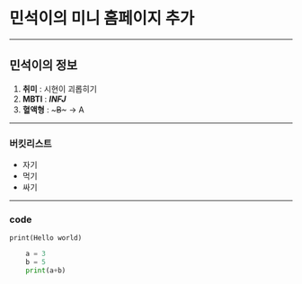 # 민석이의 미니 홈페이지 추가

---

## 민석이의 정보

1. **취미** : 시현이 괴롭히기
2. **MBTI** : **_INFJ_**
3. **혈액형** : ~~~B~~~ -> A

---

### 버킷리스트

- 자기
- 먹기
- 싸기

---

### code

`print(Hello world)`

```python
    a = 3
    b = 5
    print(a+b)
```
